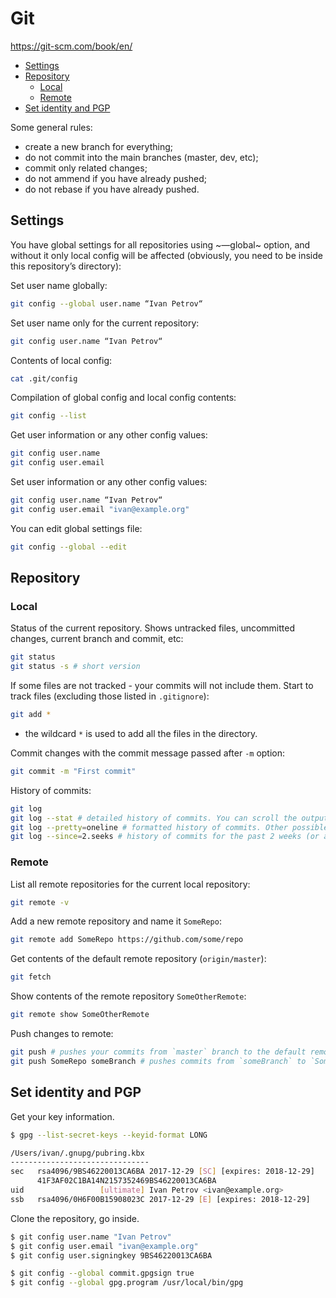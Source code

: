 # Git

https://git-scm.com/book/en/

* [Settings](#settings)
* [Repository](#repository)
    - [Local](#local)
    - [Remote](#remote)
* [Set identity and PGP](#set-identity-and-pgp)

Some general rules:
* create a new branch for everything;
* do not commit into the main branches (master, dev, etc);
* commit only related changes;
* do not ammend if you have already pushed;
* do not rebase if you have already pushed.

## Settings

You have global settings for all repositories using ~—global~ option, and without it only local config will be affected (obviously, you need to be inside this repository’s directory):

Set user name globally:

``` bash
git config --global user.name “Ivan Petrov“
```

Set user name only for the current repository:

``` bash
git config user.name “Ivan Petrov“
```

Contents of local config:

``` bash
cat .git/config
```

Compilation of global config and local config contents:

``` bash
git config --list
```

Get user information or any other config values:

``` bash
git config user.name
git config user.email
```

Set user information or any other config values:

``` bash
git config user.name “Ivan Petrov“
git config user.email "ivan@example.org"
```

You can edit global settings file:

``` bash
git config --global --edit
```

## Repository

### Local

Status of the current repository. Shows untracked files, uncommitted changes, current branch and commit, etc:

``` bash
git status
git status -s # short version
```

If some files are not tracked - your commits will not include them. Start to track files (excluding those listed in `.gitignore`):

``` bash
git add *
```

* the wildcard `*` is used to add all the files in the directory.

Commit changes with the commit message passed after `-m` option:

``` bash
git commit -m "First commit"
```

History of commits:

``` bash
git log
git log --stat # detailed history of commits. You can scroll the output and use `q` for exit
git log --pretty=oneline # formatted history of commits. Other possible values are `short`, `full` and `format`
git log --since=2.seeks # history of commits for the past 2 weeks (or any other period)
```

### Remote

List all remote repositories for the current local repository:

``` bash
git remote -v
```

Add a new remote repository and name it `SomeRepo`:

``` bash
git remote add SomeRepo https://github.com/some/repo
```

Get contents of the default remote repository (`origin/master`):

``` bash
git fetch
```

Show contents of the remote repository `SomeOtherRemote`:

``` bash
git remote show SomeOtherRemote
```

Push changes to remote:

``` bash
git push # pushes your commits from `master` branch to the default remote repository (`origin/master`)
git push SomeRepo someBranch # pushes commits from `someBranch` to `SomeRepo` remote repository
```

## Set identity and PGP

Get your key information.

``` bash
$ gpg --list-secret-keys --keyid-format LONG

/Users/ivan/.gnupg/pubring.kbx
-------------------------------
sec   rsa4096/9BS46220013CA6BA 2017-12-29 [SC] [expires: 2018-12-29]
      41F3AF02C1BA14N2157352469BS46220013CA6BA
uid                 [ultimate] Ivan Petrov <ivan@example.org>
ssb   rsa4096/0H6F00B15908023C 2017-12-29 [E] [expires: 2018-12-29]
```

Clone the repository, go inside.

``` bash
$ git config user.name "Ivan Petrov"
$ git config user.email "ivan@example.org"
$ git config user.signingkey 9BS46220013CA6BA

$ git config --global commit.gpgsign true
$ git config --global gpg.program /usr/local/bin/gpg
```
